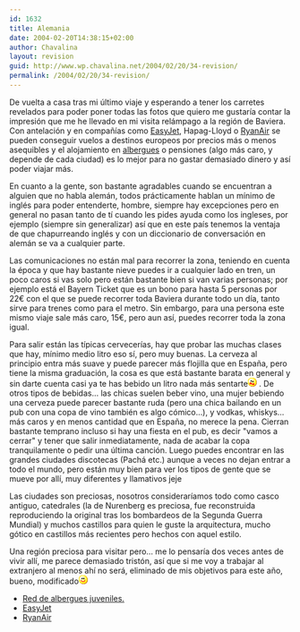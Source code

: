 ```yaml
---
id: 1632
title: Alemania
date: 2004-02-20T14:38:15+02:00
author: Chavalina
layout: revision
guid: http://www.wp.chavalina.net/2004/02/20/34-revision/
permalink: /2004/02/20/34-revision/
---
```

De vuelta a casa tras mi &uacute;ltimo viaje y esperando a tener los carretes revelados para poder poner todas las fotos que quiero me gustar&iacute;a contar la impresi&oacute;n que me he llevado en mi visita relámpago a la regi&oacute;n de Baviera. Con antelaci&oacute;n y en compa&ntilde;&iacute;as como <a href="http://www.easyjet.com" target="_blank">EasyJet</a>, Hapag-Lloyd o <a href="http://www.ryanair.com" target="_blank">RyanAir</a> se pueden conseguir vuelos a destinos europeos por precios más o menos asequibles y el alojamiento en <a href="http://www.reaj.com/" target="_blank">albergues</a> o pensiones (algo más caro, y depende de cada ciudad) es lo mejor para no gastar demasiado dinero y as&iacute; poder viajar más. 

En cuanto a la gente, son bastante agradables cuando se encuentran a alguien que no habla alemán, todos prácticamente hablan un m&iacute;nimo de inglés para poder entenderte, hombre, siempre hay excepciones pero en general no pasan tanto de t&iacute; cuando les pides ayuda como los ingleses, por ejemplo (siempre sin generalizar) as&iacute; que en este pa&iacute;s tenemos la ventaja de que chapurreando inglés y con un diccionario de conversaci&oacute;n en alemán se va a cualquier parte. 

Las comunicaciones no están mal para recorrer la zona, teniendo en cuenta la época y que hay bastante nieve puedes ir a cualquier lado en tren, un poco caros si vas solo pero están bastante bien si van varias personas; por ejemplo está el Bayern Ticket que es un bono para hasta 5 personas por 22&euro; con el que se puede recorrer toda Baviera durante todo un d&iacute;a, tanto sirve para trenes como para el metro. Sin embargo, para una persona este mismo viaje sale más caro, 15&euro;, pero aun as&iacute;, puedes recorrer toda la zona igual.

Para salir están las t&iacute;picas cervecer&iacute;as, hay que probar las muchas clases que hay, m&iacute;nimo medio litro eso s&iacute;, pero muy buenas. La cerveza al principio entra más suave y puede parecer más flojilla que en Espa&ntilde;a, pero tiene la misma graduaci&oacute;n, la cosa es que está bastante barata en general y sin darte cuenta casi ya te has bebido un litro nada más sentarte![asustado](/imagenes/emoticonos/asustado.gif) . De otros tipos de bebidas… las chicas suelen beber vino, una mujer bebiendo una cerveza puede parecer bastante ruda (pero una chica bailando en un pub con una copa de vino también es algo c&oacute;mico…), y vodkas, whiskys… más caros y en menos cantidad que en Espa&ntilde;a, no merece la pena. Cierran bastante temprano incluso si hay una fiesta en el pub, es decir "vamos a cerrar" y tener que salir inmediatamente, nada de acabar la copa tranquilamente o pedir una &uacute;ltima canci&oacute;n. Luego puedes encontrar en las grandes ciudades discotecas (Pachá etc.) aunque a veces no dejan entrar a todo el mundo, pero están muy bien para ver los tipos de gente que se mueve por all&iacute;, muy diferentes y llamativos jeje

Las ciudades son preciosas, nosotros considerar&iacute;amos todo como casco antiguo, catedrales (la de Nurenberg es preciosa, fue reconstruida reproduciendo la original tras los bombardeos de la Segunda Guerra Mundial) y muchos castillos para quien le guste la arquitectura, mucho g&oacute;tico en castillos más recientes pero hechos con aquel estilo.

Una regi&oacute;n preciosa para visitar pero… me lo pensar&iacute;a dos veces antes de vivir all&iacute;, me parece demasiado trist&oacute;n, as&iacute; que si me voy a trabajar al extranjero al menos ah&iacute; no será, eliminado de mis objetivos para este a&ntilde;o, bueno, modificado![sonrisa](/imagenes/emoticonos/sonrisa.gif) 

  * <a href="http://www.reaj.com/" target="_blank">Red de albergues juveniles.</a>
  * <a href="http://www.easyjet.com" target="_blank">EasyJet</a>
  * <a href="http://www.ryanair.com" target="_blank">RyanAir</a>